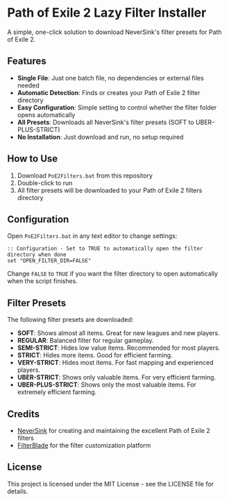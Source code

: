 # Path of Exile 2 Lazy Filter Installer

A simple, one-click solution to download NeverSink's filter presets for Path of Exile 2.

## Features

- **Single File**: Just one batch file, no dependencies or external files needed
- **Automatic Detection**: Finds or creates your Path of Exile 2 filter directory
- **Easy Configuration**: Simple setting to control whether the filter folder opens automatically
- **All Presets**: Downloads all NeverSink's filter presets (SOFT to UBER-PLUS-STRICT)
- **No Installation**: Just download and run, no setup required

## How to Use

1. Download `PoE2Filters.bat` from this repository
2. Double-click to run
3. All filter presets will be downloaded to your Path of Exile 2 filters directory

## Configuration

Open `PoE2Filters.bat` in any text editor to change settings:

```batch
:: Configuration - Set to TRUE to automatically open the filter directory when done
set "OPEN_FILTER_DIR=FALSE"
```

Change `FALSE` to `TRUE` if you want the filter directory to open automatically when the script finishes.

## Filter Presets

The following filter presets are downloaded:

- **SOFT**: Shows almost all items. Great for new leagues and new players.
- **REGULAR**: Balanced filter for regular gameplay.
- **SEMI-STRICT**: Hides low value items. Recommended for most players.
- **STRICT**: Hides more items. Good for efficient farming.
- **VERY-STRICT**: Hides most items. For fast mapping and experienced players.
- **UBER-STRICT**: Shows only valuable items. For very efficient farming.
- **UBER-PLUS-STRICT**: Shows only the most valuable items. For extremely efficient farming.

## Credits

- [NeverSink](https://github.com/NeverSinkDev) for creating and maintaining the excellent Path of Exile 2 filters
- [FilterBlade](https://www.filterblade.xyz/) for the filter customization platform

## License

This project is licensed under the MIT License - see the LICENSE file for details.
